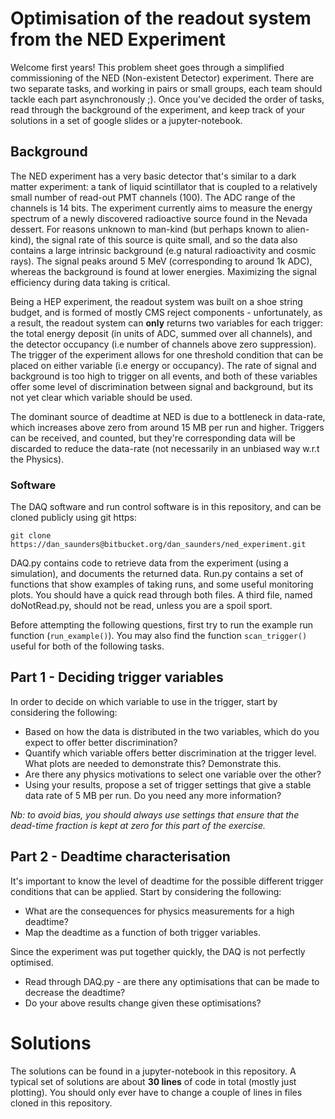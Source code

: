 # Optimisation of the readout system from the NED Experiment

Welcome first years! This problem sheet goes through a simplified commissioning of the NED (Non-existent Detector) experiment. There are two separate tasks, and working in pairs or small groups, each team should tackle each part asynchronously ;). Once you've decided the order of tasks, read through the background of the experiment, and keep track of your solutions in a set of google slides or a jupyter-notebook.

## Background
The NED experiment has a very basic detector that's similar to a dark matter experiment: a tank of liquid scintillator that is coupled to a relatively small number of read-out PMT channels (100). The ADC range of the channels is 14 bits. The experiment currently aims to measure the energy spectrum of a newly discovered radioactive source found in the Nevada dessert. For reasons unknown to man-kind (but perhaps known to alien-kind), the signal rate of this source is quite small, and so the data also contains a large intrinsic background (e.g natural radioactivity and cosmic rays). The signal peaks around 5 MeV (corresponding to around 1k ADC), whereas the background is found at lower energies. Maximizing the signal efficiency during data taking is critical. 

Being a HEP experiment, the readout system was built on a shoe string budget, and is formed of mostly CMS reject components  - unfortunately, as a result, the readout system can **only** returns two variables for each trigger: the total energy deposit (in units of ADC, summed over all channels), and the detector occupancy (i.e number of channels above zero suppression). The trigger of the experiment allows for one threshold condition that can be placed on either variable (i.e energy or occupancy). The rate of signal and background is too high to trigger on all events, and both of these variables offer some level of discrimination between signal and background, but its not yet clear which variable should be used. 

The dominant source of deadtime at NED is due to a bottleneck in data-rate, which increases above zero from around 15 MB per run and higher. Triggers can be received, and counted, but they're corresponding data will be discarded to reduce the data-rate (not necessarily in an unbiased way w.r.t the Physics). 

### Software

The DAQ software and run control software is in this repository, and can be cloned publicly using git https:

```git clone https://dan_saunders@bitbucket.org/dan_saunders/ned_experiment.git```

DAQ.py contains code to retrieve data from the experiment (using a simulation), and documents the returned data. Run.py contains a set of functions that show examples of taking runs, and some useful monitoring plots. You should have a quick read through both files. A third file, named doNotRead.py, should not be read, unless you are a spoil sport. 

Before attempting the following questions, first try to run the example run function (```run_example()```). You may also find the function ```scan_trigger()``` useful for both of the following tasks. 

## Part 1 - Deciding trigger variables

In order to decide on which variable to use in the trigger, start by considering the following:

* Based on how the data is distributed in the two variables, which do you expect to offer better discrimination?
* Quantify which variable offers better discrimination at the trigger level. What plots are needed to demonstrate this? Demonstrate this. 
* Are there any physics motivations to select one variable over the other?
* Using your results, propose a set of trigger settings that give a stable data rate of 5 MB per run. Do you need any more information?

*Nb: to avoid bias, you should always use settings that ensure that the dead-time fraction is kept at zero for this part of the exercise.* 

## Part 2 - Deadtime characterisation

It's important to know the level of deadtime for the possible different trigger conditions that can be applied. Start by considering the following:

* What are the consequences for physics measurements for a high deadtime? 
* Map the deadtime as a function of both trigger variables.

Since the experiment was put together quickly, the DAQ is not perfectly optimised. 

* Read through DAQ.py - are there any optimisations that can be made to decrease the deadtime? 
* Do your above results change given these optimisations?

# Solutions

The solutions can be found in a jupyter-notebook in this repository. A typical set of solutions are about **30 lines** of code in total (mostly just plotting). You should only ever have to change a couple of lines in files cloned in this repository.